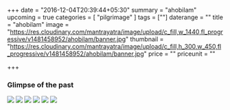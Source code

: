 +++
date = "2016-12-04T20:39:44+05:30"
summary = "ahobilam"
upcoming = true
categories = [ "pilgrimage" ]
tags = [""]
daterange = ""
title = "ahobilam"
image = "https://res.cloudinary.com/mantrayatra/image/upload/c_fill,w_1440,fl_progressive/v1481458952/ahobilam/banner.jpg"
thumbnail = "https://res.cloudinary.com/mantrayatra/image/upload/c_fill,h_300,w_450,fl_progressive/v1481458952/ahobilam/banner.jpg"
price = ""
priceunit = ""

+++

### Glimpse of the past

![](https://res.cloudinary.com/mantrayatra/image/upload/c_scale,w_800,fl_progressive/v1481433314/ahobilam/IMG_20161008_171523442.jpg)
![](https://res.cloudinary.com/mantrayatra/image/upload/c_scale,w_800,fl_progressive/v1481433315/ahobilam/IMG_20161009_091636338.jpg)
![](https://res.cloudinary.com/mantrayatra/image/upload/c_scale,w_800,fl_progressive/v1482889686/ahobilam/IMG_20161126_174419611.jpg)
![](https://res.cloudinary.com/mantrayatra/image/upload/c_scale,w_800,fl_progressive/v1482889689/ahobilam/DSCN4237.jpg)
![](https://res.cloudinary.com/mantrayatra/image/upload/c_scale,w_800,fl_progressive/v1482889687/ahobilam/IMG_20161008_104644787.jpg)
![](https://res.cloudinary.com/mantrayatra/image/upload/c_scale,w_800,fl_progressive/v1482889687/ahobilam/DSCN4264.jpg)
